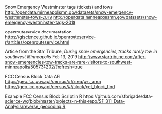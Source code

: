 Snow Emergency Westminster tags (tickets) and tows 
http://opendata.minneapolismn.gov/datasets/snow-emergency-westminster-tows-2019
http://opendata.minneapolismn.gov/datasets/snow-emergency-westminster-tags-2019

openrouteservice documentation
https://giscience.github.io/openrouteservice-r/articles/openrouteservice.html

Article from the Star Tribune, *During snow emergencies, trucks rarely tow in southwest Minneapolis* Feb 13, 2019 http://www.startribune.com/after-snow-emergencies-tow-trucks-are-rare-visitors-to-southwest-minneapolis/505734202/?refresh=true

FCC Census Block Data API
https://geo.fcc.gov/api/census/#!/area/get_area 
https://geo.fcc.gov/api/census/#!/block/get_block_find 

Example FCC Census Block Script in R
https://github.com/sfbrigade/data-science-wg/blob/master/projects-in-this-repo/SF_311_Data-Analysis/reverse_geocoding.R